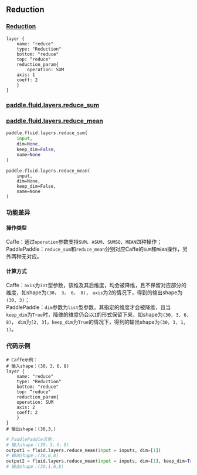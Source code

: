 ## Reduction


### [Reduction](http://caffe.berkeleyvision.org/tutorial/layers/reshape.html)
```
layer {
    name: "reduce"
    type: "Reduction"
    bottom: "reduce"
    top: “reduce"
    reduction_param{
        operation: SUM
	axis: 1
	coeff: 2
    }
}
```


### [paddle.fluid.layers.reduce_sum](http://paddlepaddle.org/documentation/docs/zh/1.3/api_cn/layers_cn.html#permalink-127-reduce_sum)
### [paddle.fluid.layers.reduce_mean](http://paddlepaddle.org/documentation/docs/zh/1.3/api_cn/layers_cn.html#permalink-124-reduce_mean)
```python
paddle.fluid.layers.reduce_sum(
    input, 
    dim=None, 
    keep_dim=False, 
    name=None
)
```
```
paddle.fluid.layers.reduce_mean(
    input, 
    dim=None, 
    keep_dim=False, 
    name=None
)
```  

### 功能差异
#### 操作类型
Caffe：通过`operation`参数支持`SUM`、`ASUM`、`SUMSQ`、`MEAN`四种操作；                                          
PaddlePaddle：`reduce_sum`和`reduce_mean`分别对应Caffe的`SUM`和`MEAN`操作，另外两种无对应。

#### 计算方式
Caffe：`axis`为`int`型参数，该维及其后维度，均会被降维，且不保留对应部分的维度，如shape为`(30， 3， 6， 8)`， `axis`为2的情况下，得到的输出shape为`(30, 3)`；              
PaddlePaddle：`dim`参数为`list`型参数，其指定的维度才会被降维，且当`keep_dim`为`True`时，降维的维度仍会以`1`的形式保留下来，如shape为`(30, 3, 6, 8)`， `dim`为`[2, 3]`，`keep_dim`为`True`的情况下，得到的输出shape为`(30, 3, 1, 1)`。

### 代码示例
```  
# Caffe示例：  
# 输入shape：(30，3，6，8)
layer {
    name: "reduce"
    type: "Reduction"
    bottom: "reduce"
    top: “reduce"
    reduction_param{
	operation: SUM
	axis: 2
	coeff: 2
    }
}
# 输出shape：(30,3,)
```  
```python 
# PaddlePaddle示例：  
# 输入shape：(30，3，6，8)
output1 = fluid.layers.reduce_mean(input = inputs, dim=[1])
# 输出shape：(30,6,8)
output2 = fluid.layers.reduce_mean(input = inputs, dim=[1], keep_dim=True, name=None)
# 输出shape：(30,1,6,8)
```  
